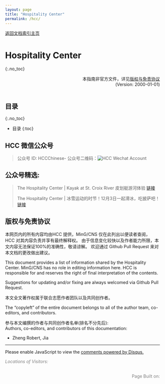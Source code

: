 ```yaml
---
layout: page
title: "Hospitality Center"
permalink: /hcc/
---
```


<!-- Global site tag (gtag.js) - Google Analytics -->
<script async src="https://www.googletagmanager.com/gtag/js?id=G-4DT3EE5Z3Q"></script>
<script>
  window.dataLayer = window.dataLayer || [];
  function gtag(){dataLayer.push(arguments);}
  gtag('js', new Date());

  gtag('config', 'G-4DT3EE5Z3Q');
</script>
<script data-ad-client="ca-pub-3457849876540251" async src="https://pagead2.googlesyndication.com/pagead/js/adsbygoogle.js"></script>

<div id="google_translate_element" style="float:right"></div>
<script>
function googleTranslateElementInit() {
  new google.translate.TranslateElement({pageLanguage: 'zh'}, 'google_translate_element');
}
</script>
<script async src="https://translate.google.com/translate_a/element.js?cb=googleTranslateElementInit"></script>

<div style="padding-bottom: 6px">
<a href="http://www.mingcns.org">返回文档索引主页</a>
</div>

# Hospitality Center

{:.no_toc}

<div align="right">
本指南非官方文件，详见<a href="#版权与免责协议">版权与免责协议</a><br>
(Version: 2000-01-01)
</div><br>

## 目录
{:.no_toc}

* 目录
{:toc}




## HCC 微信公众号

> 公众号 ID: HCCChinese-
> 公众号二维码：![HCC Wechat Account](https://www.mingcns.org/images/HCC/IMG_1407.PNG)

## 公众号精选:

> The Hospitality Center | Kayak at St. Croix River 皮划艇游河体验 [链接](https://mp.weixin.qq.com/s/r8mDY7Xyi6ZwwUa2B0MgLQ)
> 
> The Hospitality Center | 冰雪运动的时节！12月3日一起滑冰，吃披萨吧！[链接](https://mp.weixin.qq.com/s/ih-b6Jl7oAbMJ72wpXwNCA)

## 版权与免责协议
本网页内的所有内容均由HCC 提供，MinG/CNS 仅在此列出以便读者查阅， HCC 对其内容负责并享有最终解释权。 由于信息变化较快以及作者能力所限，本文内容无法保证100%的准确性，敬请谅解。 欢迎通过 Github Pull Request 来对本文档的更改做出建议。

This document provides a list of information shared by the Hospitality Center. MinG/CNS has no role in editing information here. HCC is responsible for and reserves the right of final interpretation of the contents.

Suggestions for updating and/or fixing are always welcomed via Github Pull Request.

本文全文著作权属于联合志愿作者团队以及共同创作者。

The “copyleft” of the entire document belongs to all of the author team, co-editors, and contributors.  

参与本文编撰的作者与共同创作者名单(排名不分先后):  
Authors, co-editors, and contributors of this documentation:

* Zheng Robert, Jia

---

<div id="disqus_thread"></div>
<script async>
    /**
    *  RECOMMENDED CONFIGURATION VARIABLES: EDIT AND UNCOMMENT THE SECTION BELOW TO INSERT DYNAMIC VALUES FROM YOUR PLATFORM OR CMS.
    *  LEARN WHY DEFINING THESE VARIABLES IS IMPORTANT: https://disqus.com/admin/universalcode/#configuration-variables    */
    /*
    var disqus_config = function () {
    this.page.url = PAGE_URL;  // Replace PAGE_URL with your page's canonical URL variable
    this.page.identifier = PAGE_IDENTIFIER; // Replace PAGE_IDENTIFIER with your page's unique identifier variable
    };
    */

    (function() { // DON'T EDIT BELOW THIS LINE
    var d = document, s = d.createElement('script');
    s.src = 'https://mingcns.disqus.com/embed.js';
    s.setAttribute('data-timestamp', +new Date());
    (d.head || d.body).appendChild(s);
    })();
</script>
<noscript>Please enable JavaScript to view the <a href="https://disqus.com/?ref_noscript">comments powered by Disqus.</a></noscript>

_<font color="grey">Locations of Visitors: </font>_
<div style="width: 50%; ">
<script type='text/javascript' id='clustrmaps' src='//cdn.clustrmaps.com/map_v2.js?cl=ffffff&w=a&t=tt&d=6dgA5xsRget7ciqINHnS-LTZ2Bt67OdMGfiecR3Qa-8&cmo=ff7a00&cmn=ff0000&ct=ffffff&co=2d78ad'></script>
</div><br>

<div align="right" style="color: grey">
Page Built on:
<i><script type="text/javascript"> document.write(document.lastModified); </script></i>
</div>
